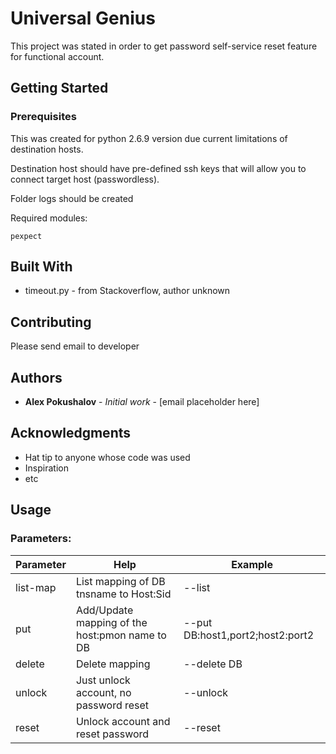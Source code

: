 # Universal Genius

This project was stated in order to get password self-service reset feature for functional account.

## Getting Started


### Prerequisites

This was created for python 2.6.9 version due current limitations of destination hosts.

Destination host should have pre-defined ssh keys that will allow you to connect target host (passwordless).

Folder logs should be created


Required modules:

```
pexpect
```


## Built With

* timeout.py - from Stackoverflow, author unknown


## Contributing

Please send email to developer


## Authors

* **Alex Pokushalov** - *Initial work* - [email placeholder here]


## Acknowledgments

* Hat tip to anyone whose code was used
* Inspiration
* etc

## Usage

### Parameters:


Parameter | Help | Example
---|---| ---
list-map | List mapping of DB tnsname to Host:Sid | --list
put | Add/Update mapping of the host:pmon name to DB |  --put DB:host1,port2;host2:port2
delete| Delete mapping| --delete DB
unlock | Just unlock account, no password reset | --unlock
reset | Unlock account and reset password | --reset

